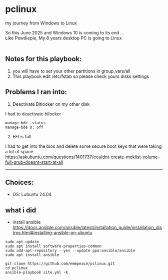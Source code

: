 # pclinux
my journey from Windows to Linux

So this June 2025 and Windows 10 is coming to its end ... <br>
Like Pewdiepie, My 8 years desktop PC is going to Linux <br><br>

## Notes for this playbook:
1. you will have to set your other partitions in group_vars/all<br>
2. This playbook edit /etc/fstab so please check yours disks settings

## Problems I ran into:
1. Deactivate Bitlocker on my other disk

I had to deactivate bilocker
```
manage-bde -status
manage-bde D: off
```
   
2. EFI is full

I had to get into the bios and delete some secure boot keys that were taking a lot of space.<br>
https://askubuntu.com/questions/1401737/couldnt-create-moklist-volume-full-grub-doesnt-start-at-all<br>


---

## Choices: 
- OS: Lubuntu 24.04<br>

## what i did<br>
- install ansible<br>
https://docs.ansible.com/ansible/latest/installation_guide/installation_distros.html#installing-ansible-on-ubuntu<br>
```
sudo apt update
sudo apt install software-properties-common
sudo add-apt-repository --yes --update ppa:ansible/ansible
sudo apt install ansible
```

```
git clone https://github.com/emmpeace/pclinux.git
cd pclinux
ansible-playbook site.yml -K

```

